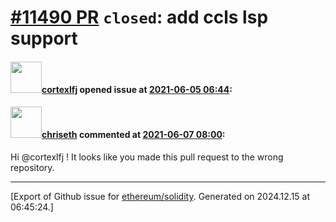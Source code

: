 # [\#11490 PR](https://github.com/ethereum/solidity/pull/11490) `closed`: add ccls lsp support

#### <img src="https://avatars.githubusercontent.com/u/85097406?u=b8434f333c35e1e5291617ea3bf84366d23e7703&v=4" width="50">[cortexlfj](https://github.com/cortexlfj) opened issue at [2021-06-05 06:44](https://github.com/ethereum/solidity/pull/11490):



#### <img src="https://avatars.githubusercontent.com/u/9073706?v=4" width="50">[chriseth](https://github.com/chriseth) commented at [2021-06-07 08:00](https://github.com/ethereum/solidity/pull/11490#issuecomment-855696428):

Hi @cortexlfj ! It looks like you made this pull request to the wrong repository.


-------------------------------------------------------------------------------



[Export of Github issue for [ethereum/solidity](https://github.com/ethereum/solidity). Generated on 2024.12.15 at 06:45:24.]
